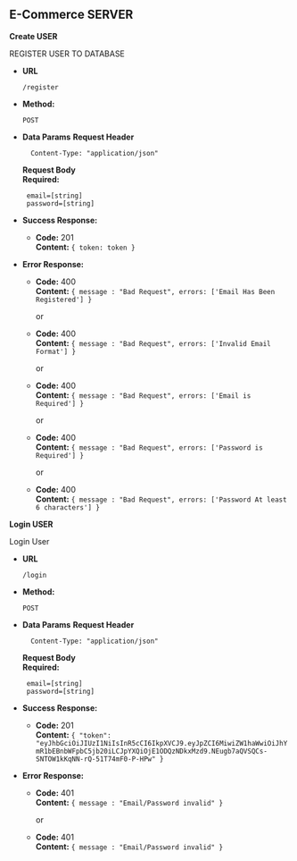 **E-Commerce SERVER**
----

**Create USER**
  
  REGISTER USER TO DATABASE

* **URL**

  ```
  /register
  ```
* **Method:**

  `POST`
   
* **Data Params**
    **Request Header**<br>
    ```
      Content-Type: "application/json"
    ```

    **Request Body**<br>
    **Required:**
 
   ```
    email=[string]
    password=[string]
   ```
   

* **Success Response:**

  * **Code:** 201 <br />
    **Content:** `{ token: token }`
 
* **Error Response:**

  * **Code:** 400  <br />
    **Content:** `{ message : "Bad Request", errors: ['Email Has Been Registered'] }`

    or

  * **Code:** 400  <br />
    **Content:** `{ message : "Bad Request", errors: ['Invalid Email Format'] }`

    or
    
  * **Code:** 400  <br />
    **Content:** `{ message : "Bad Request", errors: ['Email is Required'] }`

    or
    
  * **Code:** 400  <br />
    **Content:** `{ message : "Bad Request", errors: ['Password is Required'] }`

    or
    
  * **Code:** 400  <br />
    **Content:** `{ message : "Bad Request", errors: ['Password At least 6 characters'] }`

**Login USER**
  
  Login User

* **URL**

  ```
  /login
  ```
* **Method:**

  `POST`
   
* **Data Params**
    **Request Header**<br>
    ```
      Content-Type: "application/json"
    ```

    **Request Body**<br>
    **Required:**
 
   ```
    email=[string]
    password=[string]
   ```
   

* **Success Response:**

  * **Code:** 201 <br />
    **Content:** `{ "token": "eyJhbGciOiJIUzI1NiIsInR5cCI6IkpXVCJ9.eyJpZCI6MiwiZW1haWwiOiJhYmR1bEBnbWFpbC5jb20iLCJpYXQiOjE1ODQzNDkxMzd9.NEugb7aQVSQCs-SNTOW1kKqNN-rQ-51T74mF0-P-HPw" }`
 
* **Error Response:**

  * **Code:** 401  <br />
    **Content:** `{ message : "Email/Password invalid" }`

    or

  * **Code:** 401  <br />
    **Content:** `{ message : "Email/Password invalid" }`

